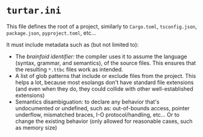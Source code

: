 # `turtar.ini`
This file defines the root of a project, similarly to `Cargo.toml`, `tsconfig.json`, `package.json`, `pyproject.toml`, etc...

It must include metadata such as (but not limited to):
- The _brainfoid identifier:_ the compiler uses it to assume the language (syntax, grammar, and semantics), of the source files. This ensures that the resulting `*.ttbc` files work as intended.
- A list of glob patterns that include or exclude files from the project. This helps a lot, because most esolangs don't have standard file extensions (and even when they do, they could collide with other well-established extensions)
- Semantics disambiguation: to declare any behavior that's undocumented or undefined, such as: out-of-bounds access, pointer underflow, mismatched braces, I-O protocol/handling, etc... Or to change the existing behavior (only allowed for reasonable cases, such as memory size)

